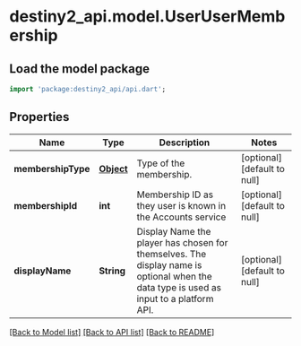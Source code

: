 # destiny2_api.model.UserUserMembership

## Load the model package
```dart
import 'package:destiny2_api/api.dart';
```

## Properties
Name | Type | Description | Notes
------------ | ------------- | ------------- | -------------
**membershipType** | [**Object**](Object.md) | Type of the membership. | [optional] [default to null]
**membershipId** | **int** | Membership ID as they user is known in the Accounts service | [optional] [default to null]
**displayName** | **String** | Display Name the player has chosen for themselves. The display name is optional when the data type is used as input to a platform API. | [optional] [default to null]

[[Back to Model list]](../README.md#documentation-for-models) [[Back to API list]](../README.md#documentation-for-api-endpoints) [[Back to README]](../README.md)


